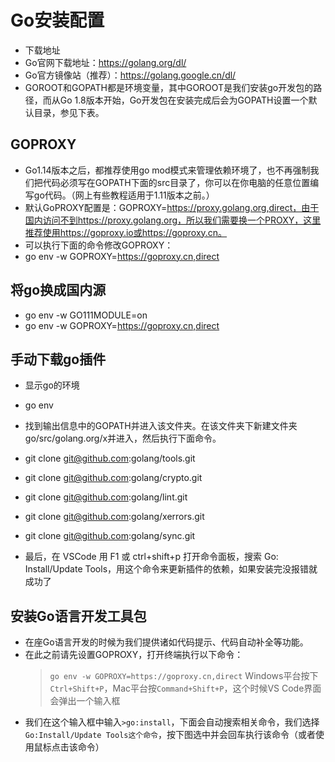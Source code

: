 # Go安装配置

- 下载地址
- Go官网下载地址：https://golang.org/dl/
- Go官方镜像站（推荐）：https://golang.google.cn/dl/
- GOROOT和GOPATH都是环境变量，其中GOROOT是我们安装go开发包的路径，而从Go 1.8版本开始，Go开发包在安装完成后会为GOPATH设置一个默认目录，参见下表。

## GOPROXY

- Go1.14版本之后，都推荐使用go mod模式来管理依赖环境了，也不再强制我们把代码必须写在GOPATH下面的src目录了，你可以在你电脑的任意位置编写go代码。（网上有些教程适用于1.11版本之前。）
- 默认GoPROXY配置是：GOPROXY=https://proxy.golang.org,direct，由于国内访问不到https://proxy.golang.org，所以我们需要换一个PROXY，这里推荐使用https://goproxy.io或https://goproxy.cn。
- 可以执行下面的命令修改GOPROXY：
- go env -w GOPROXY=https://goproxy.cn,direct

## 将go换成国内源

- go env -w GO111MODULE=on
- go env -w GOPROXY=https://goproxy.cn,direct

## 手动下载go插件

- 显示go的环境
- go env

- 找到输出信息中的GOPATH并进入该文件夹。在该文件夹下新建文件夹go/src/golang.org/x并进入，然后执行下面命令。

- git clone git@github.com:golang/tools.git
- git clone git@github.com:golang/crypto.git
- git clone git@github.com:golang/lint.git
- git clone git@github.com:golang/xerrors.git
- git clone git@github.com:golang/sync.git

- 最后，在 VSCode 用 F1 或 ctrl+shift+p 打开命令面板，搜索 Go: Install/Update Tools，用这个命令来更新插件的依赖，如果安装完没报错就成功了

## 安装Go语言开发工具包

- 在座Go语言开发的时候为我们提供诸如代码提示、代码自动补全等功能。
- 在此之前请先设置GOPROXY，打开终端执行以下命令：
    > `go env -w GOPROXY=https://goproxy.cn,direct`
    > Windows平台按下`Ctrl+Shift+P`，Mac平台按`Command+Shift+P`，这个时候VS Code界面会弹出一个输入框
- 我们在这个输入框中输入`>go:install`，下面会自动搜索相关命令，我们选择`Go:Install/Update Tools这个命令`，按下图选中并会回车执行该命令（或者使用鼠标点击该命令）
